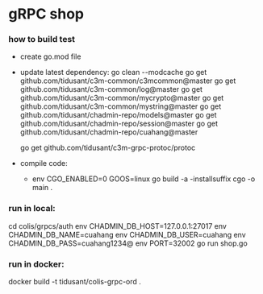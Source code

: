# gRPC shop

### how to build test
- create go.mod file
- update latest dependency:
    go clean --modcache
    go get github.com/tidusant/c3m-common/c3mcommon@master
    go get github.com/tidusant/c3m-common/log@master
    go get github.com/tidusant/c3m-common/mycrypto@master
    go get github.com/tidusant/c3m-common/mystring@master
    go get github.com/tidusant/chadmin-repo/models@master
    go get github.com/tidusant/chadmin-repo/session@master
    go get github.com/tidusant/chadmin-repo/cuahang@master
    
    go get github.com/tidusant/c3m-grpc-protoc/protoc
- compile code:
    - env CGO_ENABLED=0 GOOS=linux go build -a -installsuffix cgo -o main .
    
### run in local:
cd colis/grpcs/auth
env CHADMIN_DB_HOST=127.0.0.1:27017 env CHADMIN_DB_NAME=cuahang env CHADMIN_DB_USER=cuahang env CHADMIN_DB_PASS=cuahang1234@ env PORT=32002 go run shop.go 

### run in docker:
docker build -t tidusant/colis-grpc-ord .  